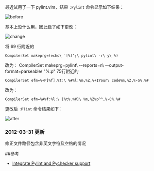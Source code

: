 
最近试用了一下 pylint.vim，结果 `:Pylint` 命令显示如下结果：

![before](https://github.com/mozillazg/my-blog-file/raw/master/2011/11/2011-11-05-09-36-5.jpg)

基本上没什么用，因此做了如下更改：

![change](https://github.com/mozillazg/my-blog-file/raw/master/2011/11/2011-11-05-09-38-4.jpg)

将 69 行附近的

    CompilerSet makeprg=(echo\ '[%]';\ pylint\ -r\ y\ %)
改为：
    CompilerSet makeprg=pylint\ --reports=n\ --output-format=parseable\ \"%:p\"
75行附近的

    CompilerSet efm=%+P[%f],%t:\ %#%l:%m,%Z,%+IYour\ code%m,%Z,%-G%.%#
改为：

    CompilerSet efm=%A%f:%l:\ [%t%.%#]\ %m,%Z%p^^,%-C%.%#

更改后 `:Plint` 命令结果如下：

![after](https://github.com/mozillazg/my-blog-file/raw/master/2011/11/2011-11-05-09-37-2.jpg)

### 2012-03-31 更新
修正文件路径包含非英文字符及空格的情况

##参考

* [Integrate Pylint and Pychecker support](http://vim.wikia.com/wiki/Integrate_Pylint_and_Pychecker_support)

